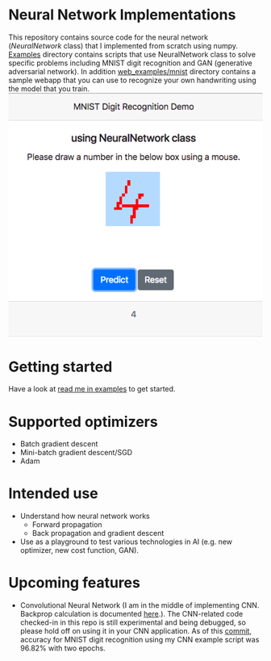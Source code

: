 # Neural Network Implementations
This repository contains source code for the neural network (_NeuralNetwork_ class) that I implemented from scratch using numpy.  [Examples](https://github.com/hideyukiinada/ml/blob/master/examples) directory contains scripts that use NeuralNetwork class to solve specific problems including MNIST digit recognition and GAN (generative adversarial network). In addition [web_examples/mnist](https://github.com/hideyukiinada/ml/tree/master/web_examples/mnist) directory contains a sample webapp that you can use to recognize your own handwriting using the model that you train.
![screenshot](https://github.com/hideyukiinada/ml/blob/master/assets/images/mnist-webapp-example.png)

# Getting started
Have a look at [read me in examples](https://github.com/hideyukiinada/ml/blob/master/examples/readme.md) to get started.

# Supported optimizers
* Batch gradient descent
* Mini-batch gradient descent/SGD
* Adam

# Intended use
* Understand how neural network works
  - Forward propagation
  - Back propagation and gradient descent 
* Use as a playground to test various technologies in AI (e.g. new optimizer, new cost function, GAN). 

# Upcoming features
* Convolutional Neural Network
    (I am in the middle of implementing CNN.  Backprop calculation is documented [here]( https://hideyukiinada.github.io/cnn_backprop_strides2.html).).  The CNN-related code checked-in in this repo is still experimental and being debugged, so please hold off on using it in your CNN application. As of this [commit](https://github.com/hideyukiinada/ml/commit/0416fa1b195b4d607bb4490453211a2cf29f50eb), accuracy for MNIST digit recognition using my CNN example script was 96.82% with two epochs.
